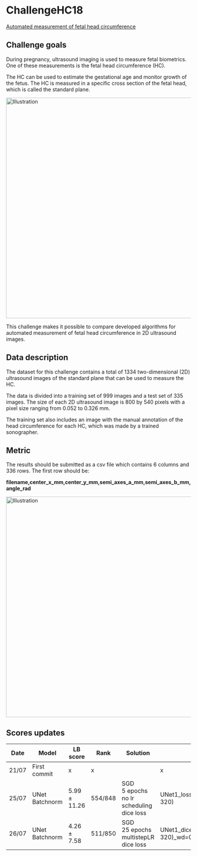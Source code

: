 # ChallengeHC18

[Automated measurement of fetal head circumference](https://hc18.grand-challenge.org/)

## Challenge goals

During pregnancy, ultrasound imaging is used to measure fetal biometrics. One of these measurements is the fetal head circumference (HC).

The HC can be used to estimate the gestational age and monitor growth of the fetus. The HC is measured in a specific cross section of the fetal head, which is called the standard plane.

<img src="https://hc18.grand-challenge.org/media/cache/71/b8/71b84e841fabd10ef8b033131830fcdc@1.5x.png" alt="Illustration" width="600"/>

 This challenge makes it possible to compare developed algorithms for automated measurement of fetal head circumference in 2D ultrasound images.

## Data description

The dataset for this challenge contains a total of 1334 two-dimensional (2D) ultrasound images of the standard plane that can be used to measure the HC.

The data is divided into a training set of 999 images and a test set of 335 images. The size of each 2D ultrasound image is 800 by 540 pixels with a pixel size ranging from 0.052 to 0.326 mm.

The training set also includes an image with the manual annotation of the head circumference for each HC, which was made by a trained sonographer.

## Metric

The results should be submitted as a csv file which contains 6 columns and 336 rows. The first row should be:

**filename,center_x_mm,center_y_mm,semi_axes_a_mm,semi_axes_b_mm,angle_rad**

<img src="https://hc18.grand-challenge.org/media/HC18/public_html/GrandChallangeValues_90xwKFs.png" alt="Illustration" width="600"/>


## Scores updates

| Date  | Model             | LB score     | Rank    | Solution                                         | weight_name                                           |
| ----- | ----------------- | ------------ | ------- | ------------------------------------------------ | ----------------------------------------------------- |
| 21/07 | First commit      | x            | x       |                                                  | x                                                     |
| 25/07 | UNet<br>Batchnorm | 5.99 ± 11.26 | 554/848 | SGD<br>5 epochs<br>no lr scheduling<br>dice loss | UNet1_loss=0.63_SGD_ep=5_(216, 320)                   |
| 26/07 | UNet<br>Batchnorm | 4.26 ± 7.58  | 511/850 | SGD<br>25 epochs<br>multistepLR<br>dice loss     | UNet1_dice=0.4405_SGD_ep=29_(216, 320)_wd=0_dice_loss |
